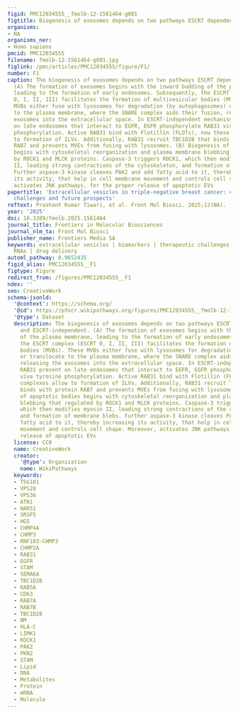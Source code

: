 ```yaml
---
figid: PMC12034555__fmolb-12-1561464-g001
figtitle: Biogenesis of exosomes depends on two pathways ESCRT dependent and ESCRT-independent
organisms:
- NA
organisms_ner:
- Homo sapiens
pmcid: PMC12034555
filename: fmolb-12-1561464-g001.jpg
figlink: /pmc/articles/PMC12034555/figure/F1/
number: F1
caption: The biogenesis of exosomes depends on two pathways ESCRT dependent and ESCRT-independent.
  (A) The formation of exosomes begins with the inward budding of the plasma membrane,
  leading to the formation of early endosomes. Subsequently, the ESCRT complex (ESCRT
  0, I, II, III) facilitates the formation of multivesicular bodies (MVBs). These
  MVBs either fuse with lysosomes for degradation (by autophagosomes) or translocate
  to the plasma membrane, where the SNARE complex aids their fusion, releasing the
  exosomes into the extracellular space. In ESCRT-independent mechanism RAB31 present
  on late endosomes that interact to EGFR, EGFR phosphorylate RAB31 viva tyrosine
  phosphorylation. Active RAB31 bind with Flotillin (FLOTs), now these complexes allow
  to formation of ILVs. Additionally, RAB31 recruit TBC1D2B that binds with protein
  RAB7 and prevents MVEs from fusing with lysosomes. (B) Biogenesis of apoptotic bodies
  begins with cytoskeletal reorganization and plasma membrane blebbing that regulated
  by ROCK1 and MLCK proteins. Caspase-3 triggers ROCK1, which then modifies myosin
  II, leading strong contractions of the cytoskeleton, and formation of membrane blebs.
  Further aspase-3 kinase cleaves PAK2 and add fatty acid to it, thereby increasing
  its activity, that help in cell membrane movement and controls cell shape. Moreover,
  activates JNK pathways, for the proper release of apoptotic EVs
papertitle: 'Extracellular vesicles in triple-negative breast cancer: current updates,
  challenges and future prospects'
reftext: Prashant Kumar Tiwari, et al. Front Mol Biosci. 2025;12(NA).
year: '2025'
doi: 10.3389/fmolb.2025.1561464
journal_title: Frontiers in Molecular Biosciences
journal_nlm_ta: Front Mol Biosci
publisher_name: Frontiers Media SA
keywords: extracellular vesicles | biomarkers | therapeutic challenges | non-coding
  RNAs | drug delivery
automl_pathway: 0.9652435
figid_alias: PMC12034555__F1
figtype: Figure
redirect_from: /figures/PMC12034555__F1
ndex: ''
seo: CreativeWork
schema-jsonld:
  '@context': https://schema.org/
  '@id': https://pfocr.wikipathways.org/figures/PMC12034555__fmolb-12-1561464-g001.html
  '@type': Dataset
  description: The biogenesis of exosomes depends on two pathways ESCRT dependent
    and ESCRT-independent. (A) The formation of exosomes begins with the inward budding
    of the plasma membrane, leading to the formation of early endosomes. Subsequently,
    the ESCRT complex (ESCRT 0, I, II, III) facilitates the formation of multivesicular
    bodies (MVBs). These MVBs either fuse with lysosomes for degradation (by autophagosomes)
    or translocate to the plasma membrane, where the SNARE complex aids their fusion,
    releasing the exosomes into the extracellular space. In ESCRT-independent mechanism
    RAB31 present on late endosomes that interact to EGFR, EGFR phosphorylate RAB31
    viva tyrosine phosphorylation. Active RAB31 bind with Flotillin (FLOTs), now these
    complexes allow to formation of ILVs. Additionally, RAB31 recruit TBC1D2B that
    binds with protein RAB7 and prevents MVEs from fusing with lysosomes. (B) Biogenesis
    of apoptotic bodies begins with cytoskeletal reorganization and plasma membrane
    blebbing that regulated by ROCK1 and MLCK proteins. Caspase-3 triggers ROCK1,
    which then modifies myosin II, leading strong contractions of the cytoskeleton,
    and formation of membrane blebs. Further aspase-3 kinase cleaves PAK2 and add
    fatty acid to it, thereby increasing its activity, that help in cell membrane
    movement and controls cell shape. Moreover, activates JNK pathways, for the proper
    release of apoptotic EVs
  license: CC0
  name: CreativeWork
  creator:
    '@type': Organization
    name: WikiPathways
  keywords:
  - TSG101
  - VPS28
  - VPS36
  - ATN1
  - HARS1
  - SRSF5
  - HGS
  - CHMP4A
  - CHMP3
  - RNF103-CHMP3
  - CHMP2A
  - RAB31
  - EGFR
  - STAM
  - SEMA6A
  - TBC1D2B
  - RAB5A
  - CD63
  - RAB7A
  - RAB7B
  - TBC1D28
  - NM
  - HLA-C
  - LIMK1
  - ROCK1
  - PAK2
  - PKN2
  - STAM
  - Lipid
  - DNA
  - Metabolites
  - Protein
  - mRNA
  - Molecule
---
```

